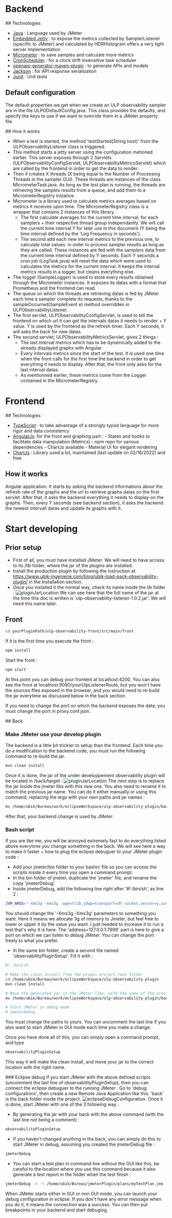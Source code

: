 # Backend

## Technologies
- [Java](https://www.java.com/) : Language used by JMeter
- [Embedded Jetty](https://www.baeldung.com/jetty-embedded) : to expose the metrics collected by SamplerListener (specific to JMeter) and calculated by HDRHistogram offers a very light server implementation
- [Micrometer](https://micrometer.io/) : to save samples and calculate more metrics
- [CronScheduler](https://github.com/TimeAndSpaceIO/CronScheduler/) : for a clock drift insensitive task scheduler
- [openapi-generator-maven-plugin](https://github.com/OpenAPITools/openapi-generator/tree/master/modules/openapi-generator-maven-plugin) : to generate APIs and models
- [Jackson](https://github.com/FasterXML/jackson) : for API response serialization
- [Junit](https://www.jmdoudoux.fr/java/dej/chap-junit.htm) : Unit tests

## Default configuration
The default properties we get when we create an ULP observability sampler are in the file ULPODefaultConfig.java.
This class provides the defaults, and specify the keys to use if we want to override them in a JMeter property file.

## How it works
- When a test is started, the method 'testStarted(String host)' from the ULPObservabilityListener class is triggered.
- This method starts a jetty server using the configuration metioned earlier. This server exposes through 2 Servlets (ULPObservabilityConfigServlet, ULPObservabilityMetricsServlet) which are called by the frontend in order to get the data to render.
- Then it creates X threads (X being equal to the Number of Processing Threads in the sampler GUI). These threads are instances of the class MicrometerTask.java.
As long as the test plan is running, the threads are retrieving the samples results from a queue, and add them to a MicrometerRegistry instance.
- Micrometer is a library used to calculate metrics averages based on metrics it receives upon time. The MicrometerRegistry class is a wrapper that contains 2 instances of this library.
    - The first calculate averages for the current time interval, for each samplers + their respective thread group independantly. We will call the current time interval Y for later use in this document (Y being the time interval defined by the 'Log Frequency in seconds').
    - The second add each new interval metrics to the previous one, to calculate total values.
 in order to process sampler results as long as they are called. These instances are fed with the samplers data from the current time interval defined by Y seconds.
Each Y seconds a cron job (LogTask.java) will reset the data which were used to calculates the metrics for the current interval. It keeps the interval metrics results in a logger, but cleans everything else. 
- The logger (SampleLogger) is used to store every results obtained through the Micrometer instances. It exposes its datas with a format that Prometheus and the frontend can read.
- The queue on which the threads are retrieving datas is fed by JMeter each time a sampler complete its requests, thanks to the sampleOccurred(SampleEvent e) method overridden in ULPObservabilityListener.
- The first servlet, ULPObservabilityConfigServlet, is used to tell the frontend on which url it can get the intervals datas it needs to render + Y value. Y is used by the frontend as the refresh timer. Each Y seconds, it will asks the back for new datas.
- The second servlet, ULPObservabilityMetricsServlet, gives 2 things :
    - The last interval metrics which has to be dynamically added to the already displayed graphs with Angular.
    - Every intervals metrics since the start of the test. It is used one time when the front calls for the first time the backend in order to get everything it needs to display. After that, the front only asks for the last interval datas.
    -  As mentionned earlier, these metrics come from the Logger contained in the MicrometerRegistry.

# Frontend

## Technologies
- [TypeScript](https://www.typescriptlang.org/) : to take advantage of a strongly typed language for more rigor and data consistency 
- [AngularJs](https://angularjs.org/): for the front and graphing part :
         - States and hooks to facilitate data manipulation (Metrics)
         - npm repo for various dependencies
         - ChartJs available
         - Material UI for elegant rendering
- [ChartJs](https://www.npmjs.com/package/chart.js?activeTab=readme) : Library used a lot, maintained (last update on 02/16/2022) and free

## How it works
Angular application. It starts by asking the backend informations about the refresh rate of the graphs and the url to retrieve graphs datas on the first servlet.
After that, it asks the backend everything it needs to display on the graphs. Then, every Y seconds (see backend section), it asks the backend the newest intervall datas and update its graphs with it.

# Start developing
## Prior setup
- First of all, you must have installed JMeter. We will need to have access to its /lib folder, where the jar of the plugins are installed.
- Install the production plugin by following the instruction at https://www.ubik-ingenierie.com/blog/ubik-load-pack-observability-plugin/ in the Installation section.
- Once you installed it the normal way, check its name inside the lib folder :
![pluginJarLocation](screenshot/jmeterJarLocation.png)
We can see here that the full name of the jar at the time this doc is written is 'ulp-observability-listener-1.0.2.jar'. We will need this name later.

## Front
```bash
cd yourPluginPath/ulp-observability-front/src/main/front
```
If it is the first time you execute the front :
```bash
npm install
```
Start the front :
```bash
npm start
```
At this point you can debug your frontent at localhost:4200.
You can also see the front at localhost:9090/yourUlpListenerRoute, but you won't have the sources files exposed in the browser, and you would need to re-build the jar everytime as discussed below in the back section.


If you need to change the port on which the backend exposes the data, you must change the port in proxy.conf.json.

## Back
### Make JMeter use your develop plugin
The backend is a little bit trickier to setup than the frontend. Each time you do a modification to the backend code, you must run the following command to re-build the jar.
```bash
mvn clean install
```
Once it is done, the jar of the under developpement observability plugin will be located in /back/target :
![pluginJarLocation](screenshot/jarLocation.png)
The next step is to replace the jar inside the jmeter libs with this new one. You also need to rename it to match the previous jar name. You can do it either manually or using this command, replacing the args with your own paths and jar names :
```bash
mv /home/ubik/Bureau/work/eclipseWorkspace/ulp-observability-plugin/back/target/ulp-observability-listener-1.0.3-SNAPSHOT.jar /home/ubik/Bureau/apache-jmeter-5.5/lib/ulp-observability-listener-1.0.2.jar
```

After that, your backend change is used by JMeter.
### Bash script 
If you are like me, you will be annoyed extremely fast to do everything listed above everytime you change something in the back. We will see here a way to make it faster + how to plug the eclipse debuguer to your JMeter plugin code :
- Add your jmeter/bin folder to your bashrc file so you can access the scripts inside it every time you open a command prompt.
- In the bin folder of jmeter, duplicate the 'jmeter' file, and rename the copy 'jmeterDebug'
- Inside jmeterDebug, add the following line right after '#! /bin/sh', as line 2 :
```bash
JVM_ARGS="-Xms3g -Xmx3g -agentlib:jdwp=transport=dt_socket,server=y,suspend=n,address=127.0.0.1:7999"
```
You should change the '-Xms3g -Xmx3g' parameters to something you want. Here it means we allocate 3g of memory to Jmeter, but feel free to lower or upper it by the value you want. I just needed to increase it to run a test that's why it is here.
The 'address=127.0.0.1:7999' part is here to give a port on which we can listen to debug JMeter. You can change the port freely to what you prefer.
- In the same bin folder, create a second file named 'observabilityPluginSetup'. Fill it with :
```bash
#! /bin/sh

# Make the clean install from the plugin project root folder
cd /home/ubik/Bureau/work/eclipseWorkspace/ulp-observability-plugin
mvn clean install

# Move the generated jar in the JMeter libs, with the name of the previous jar
mv /home/ubik/Bureau/work/eclipseWorkspace/ulp-observability-plugin/back/target/ulp-observability-listener-1.0.3-SNAPSHOT.jar /home/ubik/Bureau/apache-jmeter-5.5/lib/ulp-observability-listener-1.0.2.jar

# Start JMeter in debug mode
# jmeterDebug
```
You must change the paths to yours. You can uncomment the last line if you also want to start JMeter in GUI mode each time you make a change.

Once you have done all of this, you can simply open a command prompt, and type 
```bash
observabilityPluginSetup
```
This way it will make the clean install, and move your jar to the correct location with the right name.

### Eclipse debug
If you start JMeter with the above defined scripts (uncomment the last line of observabilityPluginSetup), then you can connect the eclipse debuguer to the running JMeter :
Go to 'debug configurations', then create a new Remote Java Application like this. 'back' is the back folder inside the project.
![eclipseDebugConfiguration](screenshot/eclipseDebug.png).
Once it is done, start JMeter with one of the 3 following way :
- By generating the jar with your back with the above command (with the last line not being a comment) : 
```bash
observabilityPluginSetup
```
- If you haven't changed anything in the back, you can simply do this to start JMeter in debug, assuming you created the jmeterDebug file :
```bash
jmeterDebug
```
- You can start a test plan in command line without the GUI like this, be careful to the location where you use this command because it also generate a test report in the folder when the test finish :
```bash
jmeterDebug -n -t /home/ubik/Bureau/jmeterPlugin/plans/myTestPlan.jmx -l TestPlan.csv -j jmeter.log -e -o report-test-plan
```

When JMeter starts either in GUI or non GUI mode, you can launch your debug configuration in eclipse. If you don't have any error message when you do it, it means the connection was a success. You can then put breakpoints in your backend and start debuging.

